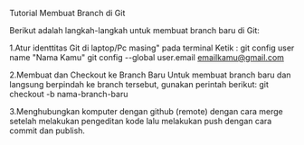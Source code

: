 Tutorial Membuat Branch di Git

Berikut adalah langkah-langkah untuk membuat branch baru di Git:

1.Atur identtitas Git di laptop/Pc masing"
    pada terminal Ketik :
    git config user name "Nama Kamu"
    git config --global user.email emailkamu@gmail.com

2.Membuat dan Checkout ke Branch Baru
    Untuk membuat branch baru dan langsung berpindah ke branch tersebut, 
    gunakan perintah berikut:
    git checkout -b nama-branch-baru
    
3.Menghubungkan komputer dengan github (remote) dengan cara merge
    setelah melakukan pengeditan kode lalu melakukan push dengan cara commit dan publish.
